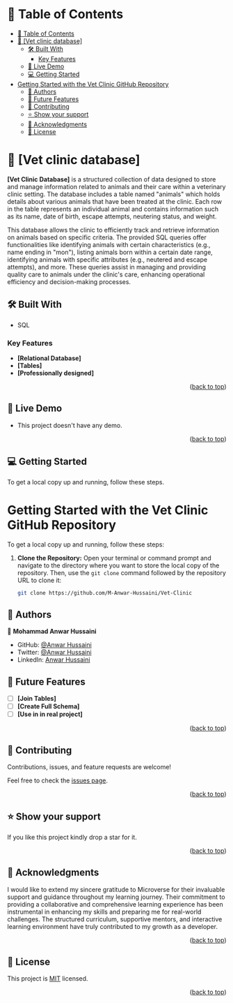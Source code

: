 # 📗 Table of Contents

- [📗 Table of Contents](#-table-of-contents)
- [📖 \[Vet clinic database\] ](#-vet-clinic-database-)
  - [🛠 Built With ](#-built-with-)
    - [Key Features ](#key-features-)
  - [🚀 Live Demo ](#-live-demo-)
  - [💻 Getting Started ](#-getting-started-)
- [Getting Started with the Vet Clinic GitHub Repository](#getting-started-with-the-vet-clinic-github-repository)
  - [👥 Authors ](#-authors-)
  - [🔭 Future Features ](#-future-features-)
  - [🤝 Contributing ](#-contributing-)
  - [⭐️ Show your support ](#️-show-your-support-)
  - [🙏 Acknowledgments ](#-acknowledgments-)
  - [📝 License ](#-license-)

<!-- PROJECT DESCRIPTION -->

# 📖 [Vet clinic database] <a name="about-project"></a>

**[Vet Clinic Database]** is a structured collection of data designed to store and manage information related to animals and their care within a veterinary clinic setting. The database includes a table named "animals" which holds details about various animals that have been treated at the clinic. Each row in the table represents an individual animal and contains information such as its name, date of birth, escape attempts, neutering status, and weight.

This database allows the clinic to efficiently track and retrieve information on animals based on specific criteria. The provided SQL queries offer functionalities like identifying animals with certain characteristics (e.g., name ending in "mon"), listing animals born within a certain date range, identifying animals with specific attributes (e.g., neutered and escape attempts), and more. These queries assist in managing and providing quality care to animals under the clinic's care, enhancing operational efficiency and decision-making processes.

## 🛠 Built With <a name="built-with"></a>

- SQL

<!-- Features -->

### Key Features <a name="key-features"></a>

- **[Relational Database]**
- **[Tables]**
- **[Professionally designed]**

<p align="right">(<a href="#readme-top">back to top</a>)</p>

<!-- LIVE DEMO -->

## 🚀 Live Demo <a name="live-demo"></a>

- This project doesn't have any demo.

<!-- - [Live Demo Link](replace-with-your-deployment-URL) -->

<p align="right">(<a href="#readme-top">back to top</a>)</p>

<!-- GETTING STARTED -->

## 💻 Getting Started <a name="getting-started"></a>

To get a local copy up and running, follow these steps.

# Getting Started with the Vet Clinic GitHub Repository

To get a local copy up and running, follow these steps:

1. **Clone the Repository:**
   Open your terminal or command prompt and navigate to the directory where you want to store the local copy of the repository. Then, use the `git clone` command followed by the repository URL to clone it:

   ```sh
   git clone https://github.com/M-Anwar-Hussaini/Vet-Clinic
   ```

## 👥 Authors <a name="authors"></a>

👤 **Mohammad Anwar Hussaini**

- GitHub: [@Anwar Hussaini](https://github.com/M-Anwar-Hussaini/)
- Twitter: [@Anwar Hussaini](https://twitter.com/MAnwarHussaini)
- LinkedIn: [Anwar Hussaini](https://www.linkedin.com/in/anwar-hussaini/)

<!-- FUTURE FEATURES -->

## 🔭 Future Features <a name="future-features"></a>

- [ ] **[Join Tables]**
- [ ] **[Create Full Schema]**
- [ ] **[Use in in real project]**

<p align="right">(<a href="#readme-top">back to top</a>)</p>

<!-- CONTRIBUTING -->

## 🤝 Contributing <a name="contributing"></a>

Contributions, issues, and feature requests are welcome!

Feel free to check the [issues page](https://github.com/M-Anwar-Hussaini/Vet-Clinic/issues).

<p align="right">(<a href="#readme-top">back to top</a>)</p>

<!-- SUPPORT -->

## ⭐️ Show your support <a name="support"></a>

If you like this project kindly drop a star for it.

<p align="right">(<a href="#readme-top">back to top</a>)</p>

<!-- ACKNOWLEDGEMENTS -->

## 🙏 Acknowledgments <a name="acknowledgements"></a>

I would like to extend my sincere gratitude to Microverse for their invaluable support and guidance throughout my learning journey. Their commitment to providing a collaborative and comprehensive learning experience has been instrumental in enhancing my skills and preparing me for real-world challenges. The structured curriculum, supportive mentors, and interactive learning environment have truly contributed to my growth as a developer.

<p align="right">(<a href="#readme-top">back to top</a>)</p>

## 📝 License <a name="license"></a>

This project is [MIT](./LICENSE) licensed.

<p align="right">(<a href="#readme-top">back to top</a>)</p>
